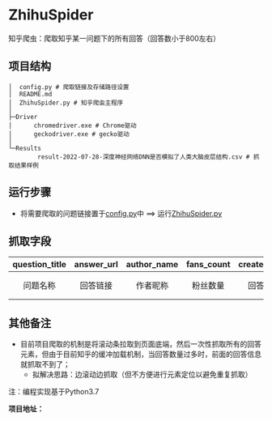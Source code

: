# ZhihuSpider
知乎爬虫：爬取知乎某一问题下的所有回答（回答数小于800左右）

## 项目结构

```
│  config.py # 爬取链接及存储路径设置
│  README.md
│  ZhihuSpider.py # 知乎爬虫主程序
│
├─Driver
│      chromedriver.exe # Chrome驱动
│      geckodriver.exe # gecko驱动
│
└─Results
        result-2022-07-28-深度神经网络DNN是否模拟了人类大脑皮层结构.csv # 抓取结果样例
```

## 运行步骤

- 将需要爬取的问题链接置于<u>config.py</u>中 ==> 运行<u>ZhihuSpider.py</u>

## 抓取字段

| question_title | answer_url | author_name | fans_count | created_time | updated_time | comment_count | voteup_count | content  |
| :------------: | :--------: | :---------: | :--------: | :----------: | :----------: | :-----------: | :----------: | :------: |
|    问题名称    |  回答链接  |  作者昵称   |  粉丝数量  |   回答时间   | 最近修改时间 |   评论数量    |   赞同数量   | 回答文本 |

## 其他备注

- 目前项目爬取的机制是将滚动条拉取到页面底端，然后一次性抓取所有的回答元素，但由于目前知乎的缓冲加载机制，当回答数量过多时，前面的回答信息就抓取不到了；
  - 拟解决思路：边滚动边抓取（但不方便进行元素定位以避免重复抓取）

注：编程实现基于Python3.7

**项目地址：**
